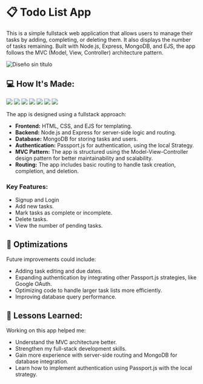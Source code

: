 # 📋  Todo List App

This is a simple fullstack web application that allows users to manage their tasks by adding, completing, or deleting them. It also displays the number of tasks remaining. Built with Node.js, Express, MongoDB, and EJS, the app follows the MVC (Model, View, Controller) architecture pattern.



![Diseño sin título](https://github.com/user-attachments/assets/df2ebf4e-2839-4912-bfba-ac179032629c)

## 💻  How It's Made:

<img src="https://img.shields.io/badge/HTML5-E34F26?style=for-the-badge&logo=html5&logoColor=white" /> <img src="https://img.shields.io/badge/CSS3-1572B6?style=for-the-badge&logo=css3&logoColor=white" /> <img src="https://img.shields.io/badge/JavaScript-323330?style=for-the-badge&logo=javascript&logoColor=F7DF1E" /> <img src="https://img.shields.io/badge/Node%20js-339933?style=for-the-badge&logo=nodedotjs&logoColor=white" /> <img src="https://img.shields.io/badge/Express%20js-000000?style=for-the-badge&logo=express&logoColor=white" /> <img src="https://img.shields.io/badge/MongoDB-4EA94B?style=for-the-badge&logo=mongodb&logoColor=white" /> <img src="https://img.shields.io/badge/ejs-%23B4CA65.svg?style=for-the-badge&logo=ejs&logoColor=white" />

The app is designed using a fullstack approach:

- **Frontend:** HTML, CSS, and EJS for templating.
- **Backend:** Node.js and Express for server-side logic and routing.
- **Database:** MongoDB for storing tasks and users.
- **Authentication:** Passport.js for authentication, using the local Strategy.
- **MVC Pattern:** The app is structured using the Model-View-Controller design pattern for better maintainability and scalability.
- **Routing:** The app includes basic routing to handle task creation, completion, and deletion.

### Key Features:
- Signup and Login
- Add new tasks.
- Mark tasks as complete or incomplete.
- Delete tasks.
- View the number of pending tasks.

## 🔧  Optimizations

Future improvements could include:

- Adding task editing and due dates.
- Expanding authentication by integrating other Passport.js strategies, like Google OAuth.
- Optimizing code to handle larger task lists more efficiently.
- Improving database query performance.

## 🧠  Lessons Learned:

Working on this app helped me:

- Understand the MVC architecture better.
- Strengthen my full-stack development skills.
- Gain more experience with server-side routing and MongoDB for database integration.
- Learn how to implement authentication using Passport.js with the local strategy.



